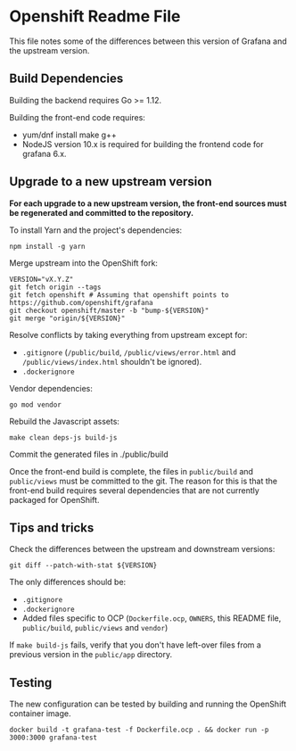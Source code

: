 # Openshift Readme File

This file notes some of the differences between this version of Grafana and the upstream version.

## Build Dependencies

Building the backend requires Go >= 1.12.

Building the front-end code requires:

* yum/dnf install make g++
* NodeJS version 10.x is required for building the frontend code for grafana 6.x.

## Upgrade to a new upstream version

**For each upgrade to a new upstream version, the front-end sources must be
regenerated and committed to the repository.**

To install Yarn and the project's dependencies:

```
npm install -g yarn
```

Merge upstream into the OpenShift fork:

```
VERSION="vX.Y.Z"
git fetch origin --tags
git fetch openshift # Assuming that openshift points to https://github.com/openshift/grafana
git checkout openshift/master -b "bump-${VERSION}"
git merge "origin/${VERSION}"
```

Resolve conflicts by taking everything from upstream except for:

* `.gitignore` (`/public/build`, `/public/views/error.html` and `/public/views/index.html` shouldn't be ignored).
* `.dockerignore`

Vendor dependencies:

```
go mod vendor
```

Rebuild the Javascript assets:

```
make clean deps-js build-js
```

Commit the generated files in ./public/build

Once the front-end build is complete, the files in `public/build` and `public/views`
must be committed to the git.  The reason for this is that the front-end build
requires several dependencies that are not currently packaged for OpenShift.

## Tips and tricks

Check the differences between the upstream and downstream versions:

```
git diff --patch-with-stat ${VERSION}
```

The only differences should be:
* `.gitignore`
* `.dockerignore`
* Added files specific to OCP (`Dockerfile.ocp`, `OWNERS`, this README file, `public/build`, `public/views` and `vendor`)

If `make build-js` fails, verify that you don't have left-over files from a
previous version in the `public/app` directory.

## Testing

The new configuration can be tested by building and running the OpenShift container
image.

```
docker build -t grafana-test -f Dockerfile.ocp . && docker run -p 3000:3000 grafana-test
```
